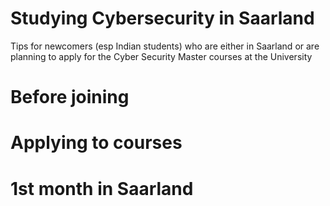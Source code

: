 # Studying Cybersecurity in Saarland

Tips for newcomers (esp Indian students) who are either in Saarland or are planning to apply for the Cyber Security Master courses at the University 

# Before joining 



# Applying to courses 


# 1st month in Saarland 

